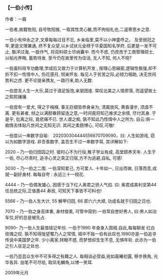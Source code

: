 ### 【一伯小传】

作者：一眉

一伯者,故籍牧阳, 自号牧阳猴, 一取其性灵心敏,而不拘俗礼也,二遥寄思乡之意.

一伯小有仲永之才,文章每每过目不忘, 乡亲临里,莫不以小神童呼之。
及至弱冠之年,更是文理兼通, 终不复众望,以乡试状元金榜于华夏国知名学府.
后更是一发不可止, 飘洋过海, 一股作气, 将双料硕士尽纳囊中.
 而今不惑, 仍孜孜于工商管理硕士, 以幍光养晦, 蓄势待发.
至今仍在故里传为佳话, 无人不知, 何人不晓?

一伯虽科班专功数理,学成后又致力于计算机开发 , 按理心思縝密,逻辑性极强,却不折不扣一性情中人, 
伤花感月, 悯亲怀友. 每见人于贫苦之际,必倾力相助, 决无世间势利之虑.
 更不论提亲携友, 一路行来,助人无数.

一伯尝言人生一大乐,莫过于酒足饭饱,亲朋团座. 常叹北美之人情廖落,
 而遥望故土之熙熙攘攘.

一伯尝有一爱犬, 得之于襁褓, 事无巨细皆恭身亲为, 清晨放风, 黄昏漫步,
 须虞不离. 更有甚者, 倾之以满腔眷顾留连之意,一时间竟将知己难求之余情, 尽付其身. 
于是乎, 仳离之际, 竟悲痛不已. 世人谓之痴, 孰不知此乃性情中人之所为.
 自云:俱一痴情去体贴凡世间之无知无识. 其间之柔肠博心, 可叹,可敬!

一伯尝以一串数字自喻:　202030304444556670709090，曰: 人生如游戏, 窃以为如数字游戏. 非吾善数字, 
盖吾生不过一串数字耳, 其详解如下:

2020 – 乃一伯归田园之时. 彼时心不为行役,稚子学业有成, 高堂颐养天年. 人生于一伯, 
尽心尽责时, 追寻心灵之真正归宿,方不为逃避,自私, 可感!

3030 – 乃一伯之二围. 一伯深知爱己, 方可爱人. 十年如一,
 日出而做, 日落而息,成就一副好身材. 每每自夸 : 永远三十一枝花.

4444 – 乃一伯偶发雄心, 因感于当下红人奥君之骄人气焰. 
曰: 奥君成美利坚第44 任总统之际,正值愚44 寿辰,
 可知天下事皆不可料也!

5566 – 乃一伯人生大计, 55 解甲归田, 66 即六六大顺, 功成名就于归田之日也.

7070 – 乃一伯之身高体重, 身材俊美, 可管中窥豹.一伯常自誉好男人,
曰:男人如泊车位,好的总是被先占.

9090– 乃一伯人生最值铭记年份. 一伯于1990 年奋身入围城.自此,每每聊发 红白玫瑰之叹. 
孰不知得陇望蜀乃人之常情, 城中不独一伯有此叹也.1990亦是一伯追寻传说中美国梦之年.
 少小离家,转眼不惑, 而梦想却生生不息, 无惧年轮. 此亦为一伯之引人驻足之处也.

一伯乃芸芸众生中不可多得之有趣之人. 每相谈必受益,宛如晨曦初露, 移步换角, 光华各异. 
拙笔不可尽绘, 取凤毛麟角,以博一笑耳.

2009年元月

